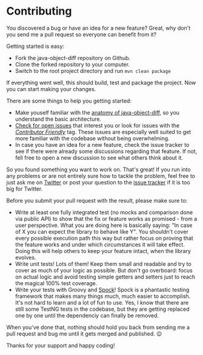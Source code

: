 # Contributing

You discovered a bug or have an idea for a new feature? Great, why don't you send me a pull 
request so everyone can benefit from it?

Getting started is easy:

* Fork the java-object-diff repository on Github.
* Clone the forked repository to your computer.
* Switch to the root project directory and run `mvn clean package`

If everything went well, this should build, test and package the project. Now you can start making your changes.
  
There are some things to help you getting started:

* Make youself familiar with the [anatomy of java-object-diff](https://github.com/SQiShER/java-object-diff/wiki/The-Anatomy-of-Java-Object-Diff), so you understand the basic architecture.
* [Check for open issues](https://github.com/SQiShER/java-object-diff/issues) that interest you or look for issues with the [_Contributor Friendly_](https://github.com/SQiShER/java-object-diff/issues?labels=Contributor+Friendly&page=1&state=open) tag. These issues are especially well suited to get more familiar with the codebase without being overwhelming.
* In case you have an idea for a new feature, check the issue tracker to see if there were already some discussions regarding that feature. If not, fell free to open a new discussion to see what others think about it.

So you found something you want to work on. That's great! If you run into any problems or are not entirely sure how to tackle the problem, feel free to just ask me on [Twitter](https://twitter.com/SQiShER) or post your question to the [issue tracker](https://github.com/SQiShER/java-object-diff/issues) if it is too big for Twitter.

Before you submit your pull request with the result, please make sure to:

* Write at least one fully integrated test (no mocks and comparison done via public API) to show 
that the fix or feature works as promised - from a user perspective. What you are doing here is 
basically saying: "In case of X you can expect the library to behave like Y". You shouldn't cover 
every possible execution path this way but rather focus on proving that the feature works and under 
which circumstances it will take effect. Doing this will help others to keep your feature intact, 
when the library evolves.	
* Write unit tests! Lots of them! Keep them small and readable and try to cover as much of your logic as possible. But don't go overboard: focus on actual logic and avoid testing simple getters and setters just to reach the magical 100% test coverage.
* Write your tests with Groovy and [Spock](http://spock-framework.readthedocs.org/en/latest/data_driven_testing.html#introduction)! Spock is a phantastic testing framework that makes many things much, much easier to accomplish. It's not hard to learn and a lot of fun to use. Yes, I know that there are still some TestNG tests in the codebase, but they are getting replaced one by one until the dependenciy can finally be removed.

When you've done that, nothing should hold you back from sending me a pull request and bug me until it gets merged and published. :wink:

Thanks for your support and happy coding!
